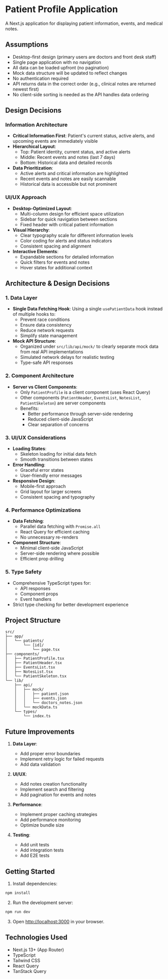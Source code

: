 # Patient Profile Application

A Next.js application for displaying patient information, events, and medical notes.

## Assumptions

- Desktop-first design (primary users are doctors and front desk staff)
- Single page application with no navigation
- All data can be loaded upfront (no pagination)
- Mock data structure will be updated to reflect changes
- No authentication required
- API returns data in the correct order (e.g., clinical notes are returned newest first)
- No client-side sorting is needed as the API handles data ordering

## Design Decisions

### Information Architecture

- **Critical Information First**: Patient's current status, active alerts, and upcoming events are immediately visible
- **Hierarchical Layout**:
  - Top: Patient identity, current status, and active alerts
  - Middle: Recent events and notes (last 7 days)
  - Bottom: Historical data and detailed records
- **Data Prioritization**:
  - Active alerts and critical information are highlighted
  - Recent events and notes are easily scannable
  - Historical data is accessible but not prominent

### UI/UX Approach

- **Desktop-Optimized Layout**:
  - Multi-column design for efficient space utilization
  - Sidebar for quick navigation between sections
  - Fixed header with critical patient information
- **Visual Hierarchy**:
  - Clear typography scale for different information levels
  - Color coding for alerts and status indicators
  - Consistent spacing and alignment
- **Interactive Elements**:
  - Expandable sections for detailed information
  - Quick filters for events and notes
  - Hover states for additional context

## Architecture & Design Decisions

### 1. Data Layer

- **Single Data Fetching Hook**: Using a single `usePatientData` hook instead of multiple hooks to:
  - Prevent race conditions
  - Ensure data consistency
  - Reduce network requests
  - Simplify state management
- **Mock API Structure**:
  - Organized under `src/lib/api/mock/` to clearly separate mock data from real API implementations
  - Simulated network delays for realistic testing
  - Type-safe API responses

### 2. Component Architecture

- **Server vs Client Components**:
  - Only `PatientProfile` is a client component (uses React Query)
  - Other components (`PatientHeader`, `EventsList`, `NotesList`, `PatientSkeleton`) are server components
  - Benefits:
    - Better performance through server-side rendering
    - Reduced client-side JavaScript
    - Clear separation of concerns

### 3. UI/UX Considerations

- **Loading States**:
  - Skeleton loading for initial data fetch
  - Smooth transitions between states
- **Error Handling**:
  - Graceful error states
  - User-friendly error messages
- **Responsive Design**:
  - Mobile-first approach
  - Grid layout for larger screens
  - Consistent spacing and typography

### 4. Performance Optimizations

- **Data Fetching**:
  - Parallel data fetching with `Promise.all`
  - React Query for efficient caching
  - No unnecessary re-renders
- **Component Structure**:
  - Minimal client-side JavaScript
  - Server-side rendering where possible
  - Efficient prop drilling

### 5. Type Safety

- Comprehensive TypeScript types for:
  - API responses
  - Component props
  - Event handlers
- Strict type checking for better development experience

## Project Structure

```
src/
├── app/
│   └── patients/
│       └── [id]/
│           └── page.tsx
├── components/
│   ├── PatientProfile.tsx
│   ├── PatientHeader.tsx
│   ├── EventsList.tsx
│   ├── NotesList.tsx
│   └── PatientSkeleton.tsx
└── lib/
    ├── api/
    │   ├── mock/
    │   │   ├── patient.json
    │   │   ├── events.json
    │   │   └── doctors_notes.json
    │   └── mockData.ts
    └── types/
        └── index.ts
```

## Future Improvements

1. **Data Layer**:

   - Add proper error boundaries
   - Implement retry logic for failed requests
   - Add data validation

2. **UI/UX**:

   - Add notes creation functionality
   - Implement search and filtering
   - Add pagination for events and notes

3. **Performance**:

   - Implement proper caching strategies
   - Add performance monitoring
   - Optimize bundle size

4. **Testing**:
   - Add unit tests
   - Add integration tests
   - Add E2E tests

## Getting Started

1. Install dependencies:

```bash
npm install
```

2. Run the development server:

```bash
npm run dev
```

3. Open [http://localhost:3000](http://localhost:3000) in your browser.

## Technologies Used

- Next.js 13+ (App Router)
- TypeScript
- Tailwind CSS
- React Query
- TanStack Query
